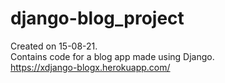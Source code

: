 # django-blog_project
Created on 15-08-21.</br>Contains code for a blog app made using Django.<br/>https://xdjango-blogx.herokuapp.com/
